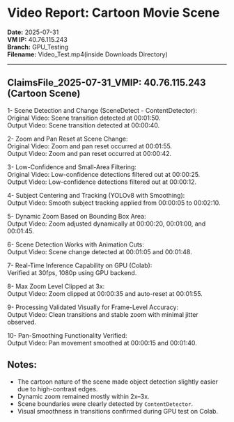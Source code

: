 # Video Report: Cartoon Movie Scene

**Date:** 2025-07-31  
**VM IP:** 40.76.115.243  
**Branch:** GPU_Testing  
**Filename:** Video_Test.mp4(inside Downloads Directory)

---
## ClaimsFile_2025-07-31_VMIP: 40.76.115.243 (Cartoon Scene)

1- Scene Detection and Change (SceneDetect - ContentDetector):  
   Original Video: Scene transition detected at 00:01:50.  
   Output Video: Scene transition detected at 00:00:40.

2- Zoom and Pan Reset at Scene Change:  
   Original Video: Zoom and pan reset occurred at 00:01:55.  
   Output Video: Zoom and pan reset occurred at 00:00:42.

3- Low-Confidence and Small-Area Filtering:  
   Original Video: Low-confidence detections filtered out at 00:00:25.  
   Output Video: Low-confidence detections filtered out at 00:00:12.

4- Subject Centering and Tracking (YOLOv8 with Smoothing):  
   Output Video: Smooth subject tracking applied from 00:00:05 to 00:02:10.

5- Dynamic Zoom Based on Bounding Box Area:  
   Output Video: Zoom adjusted dynamically at 00:00:20, 00:01:00, and 00:01:45.

6- Scene Detection Works with Animation Cuts:  
   Output Video: Scene change detected at 00:01:05 and 00:01:48.

7- Real-Time Inference Capability on GPU (Colab):  
   Verified at 30fps, 1080p using GPU backend.

8- Max Zoom Level Clipped at 3x:  
   Output Video: Zoom clipped at 00:00:35 and auto-reset at 00:01:55.

9- Processing Validated Visually for Frame-Level Accuracy:  
   Output Video: Clean transitions and stable zoom with minimal jitter observed.

10- Pan-Smoothing Functionality Verified:  
   Output Video: Pan movement smoothed at 00:00:15 and 00:01:40.


## Notes:
- The cartoon nature of the scene made object detection slightly easier due to high-contrast edges.
- Dynamic zoom remained mostly within 2x–3x.
- Scene boundaries were clearly detected by `ContentDetector`.
- Visual smoothness in transitions confirmed during GPU test on Colab.
